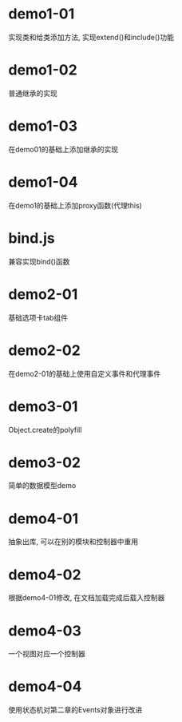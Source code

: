 # demo1-01
实现类和给类添加方法, 实现extend()和include()功能

# demo1-02
普通继承的实现

# demo1-03
在demo01的基础上添加继承的实现

# demo1-04
在demo1的基础上添加proxy函数(代理this)

# bind.js
兼容实现bind()函数

# demo2-01
基础选项卡tab组件

# demo2-02
在demo2-01的基础上使用自定义事件和代理事件

# demo3-01
Object.create的polyfill

# demo3-02
简单的数据模型demo

# demo4-01
抽象出库, 可以在别的模块和控制器中重用

# demo4-02
根据demo4-01修改, 在文档加载完成后载入控制器

# demo4-03
一个视图对应一个控制器

# demo4-04
使用状态机对第二章的Events对象进行改进
